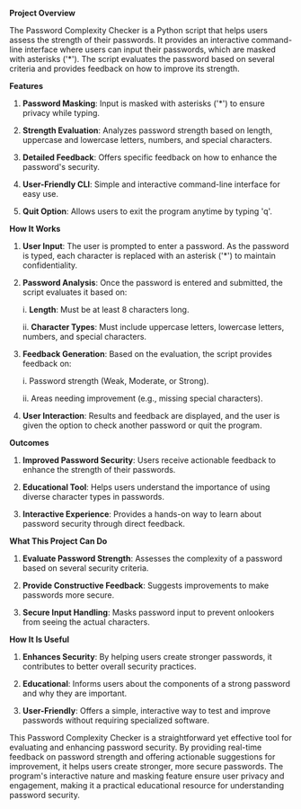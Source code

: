 **Project Overview**

The Password Complexity Checker is a Python script that helps users assess the strength of their passwords. 
It provides an interactive command-line interface where users can input their passwords, which are masked with asterisks ('*'). 
The script evaluates the password based on several criteria and provides feedback on how to improve its strength.

**Features**

1. **Password Masking**: Input is masked with asterisks ('*') to ensure privacy while typing.

2. **Strength Evaluation**: Analyzes password strength based on length, uppercase and lowercase letters, numbers, and special characters.

3. **Detailed Feedback**: Offers specific feedback on how to enhance the password's security.

4. **User-Friendly CLI**: Simple and interactive command-line interface for easy use.

5. **Quit Option**: Allows users to exit the program anytime by typing 'q'.

**How It Works**

1. **User Input**: The user is prompted to enter a password. As the password is typed, each character is replaced with an asterisk ('*') to maintain confidentiality.

2. **Password Analysis**: Once the password is entered and submitted, the script evaluates it based on:

      i. **Length**: Must be at least 8 characters long.
   
      ii. **Character Types**: Must include uppercase letters, lowercase letters, numbers, and special characters.
   
3. **Feedback Generation**: Based on the evaluation, the script provides feedback on:

      i. Password strength (Weak, Moderate, or Strong).
   
      ii. Areas needing improvement (e.g., missing special characters).
5. **User Interaction**: Results and feedback are displayed, and the user is given the option to check another password or quit the program.

**Outcomes**

1. **Improved Password Security**: Users receive actionable feedback to enhance the strength of their passwords.

2. **Educational Tool**: Helps users understand the importance of using diverse character types in passwords.

3. **Interactive Experience**: Provides a hands-on way to learn about password security through direct feedback.

**What This Project Can Do**

1. **Evaluate Password Strength**: Assesses the complexity of a password based on several security criteria.

2. **Provide Constructive Feedback**: Suggests improvements to make passwords more secure.

3. **Secure Input Handling**: Masks password input to prevent onlookers from seeing the actual characters.

**How It Is Useful**

1. **Enhances Security**: By helping users create stronger passwords, it contributes to better overall security practices.

2. **Educational**: Informs users about the components of a strong password and why they are important.

3. **User-Friendly**: Offers a simple, interactive way to test and improve passwords without requiring specialized software.
   

This Password Complexity Checker is a straightforward yet effective tool for evaluating and enhancing password security. 
By providing real-time feedback on password strength and offering actionable suggestions for improvement, it helps users create stronger, more secure passwords. 
The program's interactive nature and masking feature ensure user privacy and engagement, making it a practical educational resource for understanding password security.





